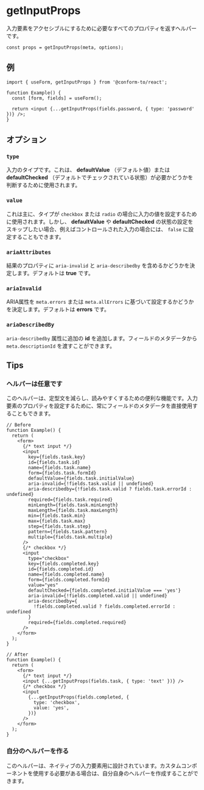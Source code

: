 # getInputProps

入力要素をアクセシブルにするために必要なすべてのプロパティを返すヘルパーです。

```tsx
const props = getInputProps(meta, options);
```

## 例

```tsx
import { useForm, getInputProps } from '@conform-to/react';

function Example() {
  const [form, fields] = useForm();

  return <input {...getInputProps(fields.password, { type: 'password' })} />;
}
```

## オプション

### `type`

入力のタイプです。これは、 **defaultValue** （デフォルト値）または **defaultChecked** （デフォルトでチェックされている状態）が必要かどうかを判断するために使用されます。

### `value`

これは主に、タイプが `checkbox` または `radio` の場合に入力の値を設定するために使用されます。しかし、 **defaultValue** や **defaultChecked** の状態の設定をスキップしたい場合、例えばコントロールされた入力の場合には、 `false` に設定することもできます。

### `ariaAttributes`

結果のプロパティに `aria-invalid` と `aria-describedby` を含めるかどうかを決定します。デフォルトは **true** です。

### `ariaInvalid`

ARIA属性を `meta.errors` または `meta.allErrors` に基づいて設定するかどうかを決定します。デフォルトは **errors** です。

### `ariaDescribedBy`

`aria-describedby` 属性に追加の **id** を追加します。フィールドのメタデータから `meta.descriptionId` を渡すことができます。

## Tips

### ヘルパーは任意です

このヘルパーは、定型文を減らし、読みやすくするための便利な機能です。入力要素のプロパティを設定するために、常にフィールドのメタデータを直接使用することもできます。

```tsx
// Before
function Example() {
  return (
    <form>
      {/* text input */}
      <input
        key={fields.task.key}
        id={fields.task.id}
        name={fields.task.name}
        form={fields.task.formId}
        defaultValue={fields.task.initialValue}
        aria-invalid={!fields.task.valid || undefined}
        aria-describedby={!fields.task.valid ? fields.task.errorId : undefined}
        required={fields.task.required}
        minLength={fields.task.minLength}
        maxLength={fields.task.maxLength}
        min={fields.task.min}
        max={fields.task.max}
        step={fields.task.step}
        pattern={fields.task.pattern}
        multiple={fields.task.multiple}
      />
      {/* checkbox */}
      <input
        type="checkbox"
        key={fields.completed.key}
        id={fields.completed.id}
        name={fields.completed.name}
        form={fields.completed.formId}
        value="yes"
        defaultChecked={fields.completed.initialValue === 'yes'}
        aria-invalid={!fields.completed.valid || undefined}
        aria-describedby={
          !fields.completed.valid ? fields.completed.errorId : undefined
        }
        required={fields.completed.required}
      />
    </form>
  );
}

// After
function Example() {
  return (
    <form>
      {/* text input */}
      <input {...getInputProps(fields.task, { type: 'text' })} />
      {/* checkbox */}
      <input
        {...getInputProps(fields.completed, {
          type: 'checkbox',
          value: 'yes',
        })}
      />
    </form>
  );
}
```

### 自分のヘルパーを作る

このヘルパーは、ネイティブの入力要素用に設計されています。カスタムコンポーネントを使用する必要がある場合は、自分自身のヘルパーを作成することができます。
